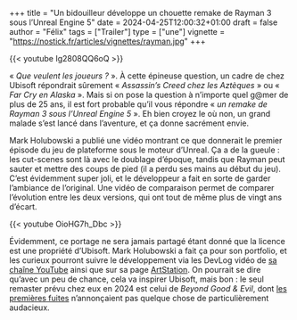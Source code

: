 +++
title = "Un bidouilleur développe un chouette remake de Rayman 3 sous l’Unreal Engine 5"
date = 2024-04-25T12:00:32+01:00
draft = false
author = "Félix"
tags = ["Trailer"]
type = ["une"]
vignette = "https://nostick.fr/articles/vignettes/rayman.jpg"
+++ 

{{< youtube Ig2808QQ6oQ >}} 

« *Que veulent les joueurs ?* ». À cette épineuse question, un cadre de chez Ubisoft répondrait sûrement « *Assassin’s Creed chez les Aztèques* » ou « *Far Cry en Alaska* ». Mais si on pose la question à n’importe quel g@mer de plus de 25 ans, il est fort probable qu’il vous répondre « *un remake de Rayman 3 sous l’Unreal Engine 5* ». Eh bien croyez le où non, un grand malade s’est lancé dans l’aventure, et ça donne sacrément envie.

Mark Holubowski a publié une vidéo montrant ce que donnerait le premier épisode du jeu de plateforme sous le moteur d’Unreal. Ça a de la gueule : les cut-scenes sont là avec le doublage d’époque, tandis que Rayman peut sauter et mettre des coups de pied (il a perdu ses mains au début du jeu). C’est évidemment super joli, et le développeur a fait en sorte de garder l’ambiance de l’original. Une vidéo de comparaison permet de comparer l’évolution entre les deux versions, qui ont tout de même plus de vingt ans d’écart.

{{< youtube OioHG7h_Dbc >}} 

Évidemment, ce portage ne sera jamais partagé étant donné que la licence est une propriété d’Ubisoft. Mark Holubowski a fait ça pour son portfolio, et les curieux pourront suivre le développement via les DevLog vidéo de [sa chaîne YouTube](https://www.youtube.com/@MarkedasUnreal/videos) ainsi que sur sa page [ArtStation](https://www.artstation.com/artwork/KeKOvW). On pourrait se dire qu’avec un peu de chance, cela va inspirer Ubisoft, mais bon : le seul remaster prévu chez eux en 2024 est celui de *Beyond Good & Evil*, dont [les premières fuites](https://nostickreloaded.substack.com/p/un-futur-remaster-pour-beyond-good) n’annonçaient pas quelque chose de particulièrement audacieux.

